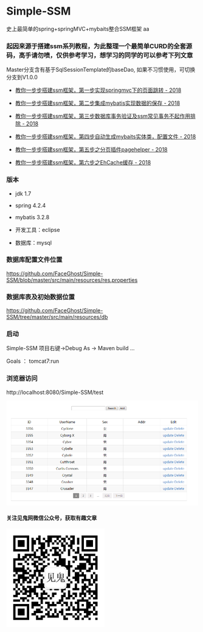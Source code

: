 # Simple-SSM
史上最简单的spring+springMVC+mybaits整合SSM框架
aa
### 起因来源于搭建ssm系列教程，为此整理一个最简单CURD的全套源码，高手请勿喷，仅供参考学习，想学习的同学的可以参考下列文章

Master分支含有基于SqlSessionTemplate的baseDao, 如果不习惯使用，可切换分支到V1.0.0 

- [教你一步步搭建ssm框架，第一步实现springmvc下的页面跳转 - 2018](https://faceghost.com/article/664531 "教你一步步搭建ssm框架，第一步实现springmvc下的页面跳转 - 2018")

- [教你一步步搭建ssm框架，第二步集成mybatis实现数据的保存 - 2018](https://faceghost.com/article/794821 "教你一步步搭建ssm框架，第二步集成mybatis实现数据的保存 - 2018")

- [教你一步步搭建ssm框架，第三步数据库事务验证及ssm常见事务不起作用排除 - 2018](https://faceghost.com/article/344851  "教你一步步搭建ssm框架，第三步数据库事务验证及ssm常见事务不起作用排除 - 2018") 

- [教你一步步搭建ssm框架，第四步自动生成mybaits实体类，配置文件 - 2018 ](https://faceghost.com/article/184871  "教你一步步搭建ssm框架，第四步自动生成mybaits实体类，配置文件 - 2018 ") 

- [教你一步步搭建ssm框架，第五步之分页插件pagehelper - 2018](https://faceghost.com/article/284941 "教你一步步搭建ssm框架，第五步之分页插件pagehelper - 2018") 

- [教你一步步搭建ssm框架，第六步之EhCache缓存 - 2018](https://faceghost.com/article/895531 "教你一步步搭建ssm框架，第六步之EhCache缓存 - 2018") 

### 版本

- jdk 1.7

- spring 4.2.4 

- mybatis 3.2.8 

- 开发工具：eclipse

- 数据库：mysql


### 数据库配置文件位置

https://github.com/FaceGhost/Simple-SSM/blob/master/src/main/resources/res.properties


### 数据库表及初始数据位置

https://github.com/FaceGhost/Simple-SSM/tree/master/src/main/resources/db


### 启动

Simple-SSM 项目右键->Debug  As  -> Maven build ...  

Goals ： tomcat7:run 


 
### 浏览器访问

http://localhost:8080/Simple-SSM/test

![image](https://github.com/FaceGhost/Simple-SSM/blob/master/preview_01.png)


#### 关注见鬼网微信公众号，获取有趣文章

![image](https://github.com/FaceGhost/Simple-SSM/blob/master/faceghost_qc.jpg)

